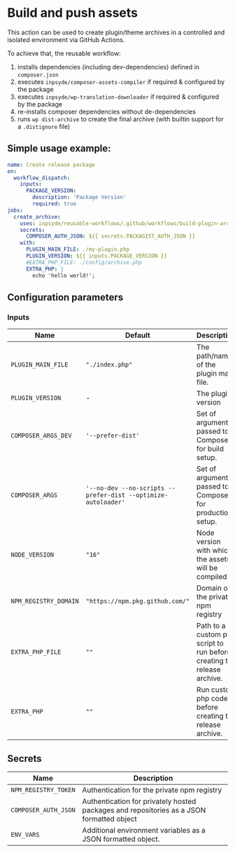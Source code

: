 # Build and push assets

This action can be used to create plugin/theme archives in a controlled and isolated environment via GitHub Actions.

To achieve that, the reusable workflow:

1. installs dependencies (including dev-dependencies) defined in `composer.json`
2. executes `inpsyde/composer-assets-compiler` if required & configured by the package
3. executes `inpsyde/wp-translation-downloader` if required & configured by the package
4. re-installs composer dependencies without de-dependencies
5. runs `wp dist-archive` to create the final archive (with builtin support for a `.distignore` file)


## Simple usage example:

```yml
name: Create release package
on:
  workflow_dispatch:
    inputs:
      PACKAGE_VERSION:
        description: 'Package Version'
        required: true
jobs:
  create_archive:
    uses: inpsyde/reusable-workflows/.github/workflows/build-plugin-archive.yml@main
    secrets:
      COMPOSER_AUTH_JSON: ${{ secrets.PACKAGIST_AUTH_JSON }}
    with:
      PLUGIN_MAIN_FILE: ./my-plugin.php
      PLUGIN_VERSION: ${{ inputs.PACKAGE_VERSION }}
      #EXTRA_PHP_FILE: ./config/archive.php
      EXTRA_PHP: |
        echo 'hello world!';

```

## Configuration parameters

### Inputs

| Name                  | Default                                                       | Description                                                             |
|-----------------------|---------------------------------------------------------------|-------------------------------------------------------------------------|
| `PLUGIN_MAIN_FILE`    | `"./index.php"`                                               | The path/name of the plugin main file.                                  |
| `PLUGIN_VERSION`      | -                                                             | The plugin version                                                      |
| `COMPOSER_ARGS_DEV`   | `'--prefer-dist'`                                             | Set of arguments passed to Composer for build setup.                    |
| `COMPOSER_ARGS`       | `'--no-dev --no-scripts --prefer-dist --optimize-autoloader'` | Set of arguments passed to Composer for production setup.               |
| `NODE_VERSION`        | `"16"`                                                        | Node version with which the assets will be compiled                     |
| `NPM_REGISTRY_DOMAIN` | `"https://npm.pkg.github.com/"`                               | Domain of the private npm registry                                      |
| `EXTRA_PHP_FILE`      | `""`                                                          | Path to a custom php script to run before creating the release archive. |
| `EXTRA_PHP`           | `""`                                                          | Run custom php code before creating the release archive.                |


## Secrets

| Name                 | Description                                                                              |
|----------------------|------------------------------------------------------------------------------------------|
| `NPM_REGISTRY_TOKEN` | Authentication for the private npm registry                                              |
| `COMPOSER_AUTH_JSON` | Authentication for privately hosted packages and repositories as a JSON formatted object |
| `ENV_VARS`           | Additional environment variables as a JSON formatted object.                             |
